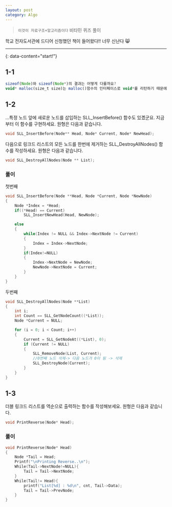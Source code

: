 ```yaml
---
layout: post
category: Algo
---
```

> `이것이 자료구조+알고리즘이다` 비타민 퀴즈 풀이

학교 전자도서관에 드디어 신청했던 책이 들어왔다!! 너무 신난다 😸

---
{: data-content="start!"}

## 1-1
```js
sizeof(Node)와 sizeof(Node*)의 결과는 어떻게 다를까요?
void* malloc(size_t size)는 malloc()함수의 인터페이스로 void*를 리턴하기 때문에 반드시 타입캐스팅을 해줘야 한다.
```

## 1-2
...특정 노드 앞에 새로운 노드를 삽입하는 SLL_InsertBefore() 함수도 있곘군요. 지금부터 이 함수를 구현하세요. 원형은 다음과 같습니다.
```c++
void SLL_InsertBefore(Node** Head, Node* Current, Node* NewHead);
```
다음으로 링크드 리스트의 모든 노드를 한번에 제거하는 SLL_DestroyAllNodes() 함수를 작성하세요. 원형은 다음과 같습니다.
```c++
void SLL_DestroyAllNodes(Node ** List);
```

### 풀이
첫번째
```c++
void SLL_InsertBefore(Node **Head, Node *Current, Node *NewNode)
{
    Node *Index = *Head;
    if((*Head) == Current)
        SLL_InsertNewHead(Head, NewNode);

    else
    {
        while(Index != NULL && Index->NextNode != Current)
        {
            Index = Index->NextNode;
        }
        if(Index!=NULL)
        {
            Index->NextNode = NewNode;
            NewNode->NextNode = Current;
        }
    }
}
```
두번째
```c++
void SLL_DestroyAllNodes(Node **List)
{
    int i;
    int Count == SLL_GetNodeCount((*List));
    Node *Current = NULL;

    for (i = 0; i < Count; i++)
    {
        Current = SLL_GetNodeAt((*List), 0);
        if (Current != NULL)
        {
            SLL_RemoveNode(List, Current);
            //0번째 노드 삭제-> 다음 노드가 0이 됨 -> 삭제
            SLL_DestroyNode(Current);
        }
    }
}
```

## 1-3
더블 링크드 리스트를 역순으로 출력하는 함수를 작성해보세요. 원형은 다음과 같습니다.
```c++
void PrintReverse(Node* Head);
```

### 풀이

```c++
void PrintReverse(Node* Head)
{
    Node *Tail = Head;
    Printf("\nPrinting Reverse..\n");
    While(Tail->NextNode!=NULL){
        Tail = Tail->NextNode;
    }
    While(Tail!= Head){
        printf("List[%d] : %d\n", cnt, Tail->Data);
        Tail = Tail->PrevNode;
    }
}
```

